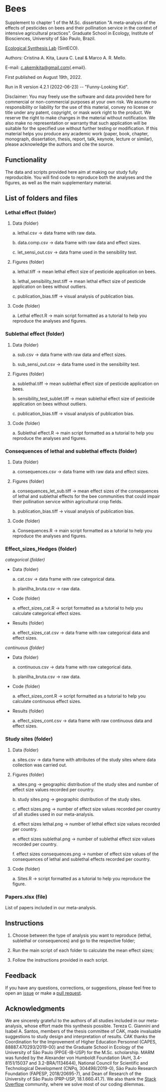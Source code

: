# Bees

Supplement to chapter 1 of the M.Sc. dissertation "A meta-analysis of the effects of pesticides on bees and their pollination service in the context of intensive agricultural practices". Graduate School in Ecology, Institute of Biosciences, University of São Paulo, Brazil.

[Ecological Synthesis Lab](https://marcomellolab.wordpress.com) (SintECO).

Authors: Cristina A. Kita, Laura C. Leal & Marco A. R. Mello.

E-mail: [c.akemikita\@gmail.com](mailto:c.akemikita@gmail.com){.email}.

First published on August 19th, 2022.

Run in R version 4.2.1 (2022-06-23) -- "Funny-Looking Kid".

Disclaimer: You may freely use the software and data provided here for commercial or non-commercial purposes at your own risk. We assume no responsibility or liability for the use of this material, convey no license or title under any patent, copyright, or mask work right to the product. We reserve the right to make changes in the material without notification. We also make no representation or warranty that such application will be suitable for the specified use without further testing or modification. If this material helps you produce any academic work (paper, book, chapter, monograph, dissertation, thesis, report, talk, keynote, lecture or similar), please acknowledge the authors and cite the source.

## Functionality

The data and scripts provided here aim at making our study fully reproducible. You will find code to reproduce both the analyses and the figures, as well as the main supplementary material.

## List of folders and files

### **Lethal effect (folder)**

1.  Data (folder)

    a.  lethal.csv -\> data frame with raw data.

    b.  data.comp.csv -\> data frame with raw data and effect sizes.

    c.  let_sensi_out.csv -\> data frame used in the sensibility test.

2.  Figures (folder)

    a.  lethal.tiff -\> mean lethal effect size of pesticide application on bees.

    b.  lethal_sensibility_test.tiff -\> mean lethal effect size of pesticide application on bees without outliers.

    c.  publication_bias.tiff -\> visual analysis of publication bias.

3.  Code (folder)

    a.  Lethal effect.R -\> main script formatted as a tutorial to help you reproduce the analyses and figures.

### **Sublethal effect (folder)**

1.  Data (folder)

    a.  sub.csv -\> data frame with raw data and effect sizes.

    b.  sub_sensi_out.csv -\> data frame used in the sensibility test.

2.  Figures (folder)

    a.  sublethal.tiff -\> mean sublethal effect size of pesticide application on bees.

    b.  sensibility_test_sublet.tiff -\> mean sublethal effect size of pesticide application on bees without outliers.

    c.  publication_bias.tiff -\> visual analysis of publication bias.

3.  Code (folder)

    a.  Sublethal effect.R -\> main script formatted as a tutorial to help you reproduce the analyses and figures.

### **Consequences of lethal and sublethal effects (folder)**

1.  Data (folder)

    a.  consequences.csv -\> data frame with raw data and effect sizes.

2.  Figures (folder)

    a.  consequences_let_sub.tiff -\> mean effect sizes of the consequences of lethal and sublethal effects for the bee communities that could impair their pollination service within agricultural crop fields.

    b.  publication_bias.tiff -\> visual analysis of publication bias.

3.  Code (folder)

    a.  Consequences.R -\> main script formatted as a tutorial to help you reproduce the analyses and figures.

### **Effect_sizes_Hedges (folder)**

*categorical (folder)*

-   Data (folder)

    a.  cat.csv -\> data frame with raw categorical data.

    b.  planilha_bruta.csv -\> raw data.

-   Code (folder)

    a.  effect_sizes_cat.R -\> script formatted as a tutorial to help you calculate categorical effect sizes.

-   Results (folder)

    a.  effect_sizes_cat.csv -\> data frame with raw categorical data and effect sizes.

*continuous (folder)*

-   Data (folder)

    a.  continuous.csv -\> data frame with raw categorical data.

    b.  planilha_bruta.csv -\> raw data.

-   Code (folder)

    a.  effect_sizes_cont.R -\> script formatted as a tutorial to help you calculate continuous effect sizes.

-   Results (folder)

    a.  effect_sizes_cont.csv -\> data frame with raw continuous data and effect sizes.

### **Study sites (folder)**

1.  Data (folder)

    a.  sites.csv -\> data frame with attributes of the study sites where data collection was carried out.

2.  Figures (folder)

    a.  sites.png -\> geographic distribution of the study sites and number of effect size values recorded per country.

    b.  study sites.png -\> geographic distribution of the study sites.

    c.  effect sizes.png -\> number of effect size values recorded per country of all studies used in our meta-analysis.

    d.  effect sizes lethal.png -\> number of lethal effect size values recorded per country.

    e.  effect sizes sublethal.png -\> number of sublethal effect size values recorded per country.

    f.  effect sizes consequences.png -\> number of effect size values of the consequences of lethal and sublethal effects recorded per country.

3.  Code (folder)

    a.  Sites.R -\> script formatted as a tutorial to help you reproduce the figure.

### **Papers.xlsx (file)**

List of papers included in our meta-analysis.

## Instructions

1.  Choose between the type of analysis you want to reproduce (lethal, sublethal or consequences) and go to the respective folder;

2.  Run the main script of each folder to calculate the mean effect sizes;

3.  Follow the instructions provided in each script.

## Feedback

If you have any questions, corrections, or suggestions, please feel free to open an [issue](https://github.com/CKita/Bees/issues) or make a [pull request](https://github.com/CKita/Bees/pulls).

## Acknowledgments

We are sincerely grateful to the authors of all studies included in our meta-analysis, whose effort made this synthesis possible. Tereza C. Giannini and Isabel A. Santos, members of the thesis committee of CAK, made invaluable suggestions to study design and interpretation of results. CAK thanks the Coordination for the Improvement of Higher Education Personnel (CAPES, 88887.470293/2019-00) and the Graduate School in Ecology of the University of São Paulo (PPGE-IB-USP) for the M.Sc. scholarship. MARM was funded by the Alexander von Humboldt Foundation (AvH, 3.4-8151/15037 and 3.2-BRA/1134644), National Council for Scientific and Technological Development (CNPq, 304498/2019-0), São Paulo Research Foundation (FAPESP, 2018/20695-7), and Dean of Research of the University of São Paulo (PRP-USP, 18.1.660.41.7). We also thank the [Stack Overflow](https://stackoverflow.com/) community, where we solve most of our coding dilemmas.
